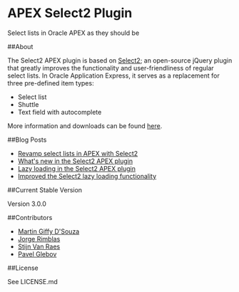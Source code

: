 APEX Select2 Plugin
===================

Select lists in Oracle APEX as they should be

##About

The Select2 APEX plugin is based on [Select2](https://select2.github.io/);
an open-source jQuery plugin that greatly improves the functionality and user-friendliness of regular select lists.
In Oracle Application Express, it serves as a replacement for three pre-defined item types:

* Select list
* Shuttle
* Text field with autocomplete

More information and downloads can be found [here](http://apex.oracle.com/pls/apex/f?p=64237:20).

##Blog Posts
* [Revamp select lists in APEX with Select2](https://apexplained.wordpress.com/2013/08/31/revamp-select-lists-in-apex-with-select2/)
* [What's new in the Select2 APEX plugin](https://apexplained.wordpress.com/2013/10/30/whats-new-in-the-select2-apex-plugin/)
* [Lazy loading in the Select2 APEX plugin](https://apexplained.wordpress.com/2015/01/03/lazy-loading-in-the-select2-apex-plugin/)
* [Improved the Select2 lazy loading functionality](https://apexplained.wordpress.com/2015/01/12/improved-the-select2-lazy-loading-functionality/)

##Current Stable Version

Version 3.0.0

##Contributors
* [Martin Giffy D'Souza](https://github.com/martindsouza)
* [Jorge Rimblas](https://github.com/rimblas)
* [Stijn Van Raes](https://github.com/stijnvanraes)
* [Pavel Glebov](https://github.com/glebovpavel)

##License

See LICENSE.md
